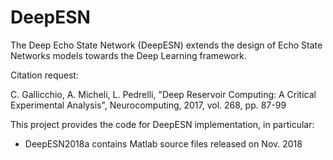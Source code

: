 # DeepESN
The Deep Echo State Network (DeepESN) extends the design of Echo State Networks models towards the Deep Learning framework.

Citation request:

C. Gallicchio, A. Micheli, L. Pedrelli, "Deep Reservoir Computing: A Critical Experimental Analysis", Neurocomputing, 2017, vol. 268, pp. 87-99

This project provides the code for DeepESN implementation, in particular:
- DeepESN2018a contains Matlab source files released on Nov. 2018

